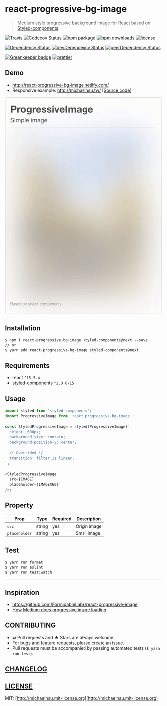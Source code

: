 # react-progressive-bg-image

> Medium style progressive background image for React based on [Styled-components](https://github.com/styled-components/styled-components).

[![Travis][build-badge]][build] [![Codecov Status][codecov-badge]][codecov] [![npm package][npm-badge]][npm] [![npm downloads][npm-downloads]][npm] [![license][license-badge]][license]

[![Dependency Status][dependency-badge]][dependency] [![devDependency Status][devDependency-badge]][devDependency] [![peerDependency Status][peerDependency-badge]][peerDependency]

[![Greenkeeper badge](https://badges.greenkeeper.io/evenchange4/react-progressive-bg-image.svg)](https://greenkeeper.io/)
[![prettier](https://img.shields.io/badge/styled_with-prettier-ff69b4.svg)](https://github.com/prettier/prettier)

## Demo

-   http://react-progressive-bg-image.netlify.com/
-   Responsive example: http://michaelhsu.tw/ [[Source code]](https://github.com/evenchange4/michaelhsu.tw/blob/master/src/components/CoverImage.js#L37-L44)

![DEMO](./docs/demo.gif)

## Installation

```console
$ npm i react-progressive-bg-image styled-components@next --save
// or
$ yarn add react-progressive-bg-image styled-components@next
```

## Requirements

-   react `^15.5.4`
-   styled-components `^2.0.0-15`

## Usage

```js
import styled from 'styled-components';
import ProgressiveImage from 'react-progressive-bg-image';

const StyledProgressiveImage = styled(ProgressiveImage)`
  height: 600px;
  background-size: contain;
  background-position-y: center;

  /* Overrided */
  transition: filter 1s linear;
`;

<StyledProgressiveImage
  src={IMAGE}
  placeholder={IMAGEX60}
/>;
```

## Property

| **Prop**      |  **Type** |  **Required**  |  **Description** |
| ------------- | --------- | -------------- | ---------------- |
| `src`         | string    | yes            | Origin image     |
| `placeholder` | string    | yes            | Small image      |

## Test

```
$ yarn run format
$ yarn run eslint
$ yarn run test:watch
```

---

## Inspiration

- https://github.com/FormidableLabs/react-progressive-image
- [How Medium does progressive image loading](https://jmperezperez.com/medium-image-progressive-loading-placeholder/)

## CONTRIBUTING

*   ⇄ Pull requests and ★ Stars are always welcome.
*   For bugs and feature requests, please create an issue.
*   Pull requests must be accompanied by passing automated tests (`$ yarn run test`).

## [CHANGELOG](CHANGELOG.md)

## [LICENSE](LICENSE)

MIT: [http://michaelhsu.mit-license.org](http://michaelhsu.mit-license.org)

[build-badge]: https://img.shields.io/travis/evenchange4/react-progressive-bg-image/master.svg?style=flat-square
[build]: https://travis-ci.org/evenchange4/react-progressive-bg-image
[npm-badge]: https://img.shields.io/npm/v/react-progressive-bg-image.svg?style=flat-square
[npm]: https://www.npmjs.org/package/react-progressive-bg-image
[codecov-badge]: https://img.shields.io/codecov/c/github/evenchange4/react-progressive-bg-image.svg?style=flat-square
[codecov]: https://codecov.io/github/evenchange4/react-progressive-bg-image?branch=master
[npm-downloads]: https://img.shields.io/npm/dt/react-progressive-bg-image.svg?style=flat-square
[license-badge]: https://img.shields.io/npm/l/react-progressive-bg-image.svg?style=flat-square
[license]: http://michaelhsu.mit-license.org/
[dependency-badge]: https://david-dm.org/evenchange4/react-progressive-bg-image.svg?style=flat-square
[dependency]: https://david-dm.org/evenchange4/react-progressive-bg-image
[devDependency-badge]: https://david-dm.org/evenchange4/react-progressive-bg-image/dev-status.svg?style=flat-square
[devDependency]: https://david-dm.org/evenchange4/react-progressive-bg-image#info=devDependencies
[peerDependency-badge]: https://david-dm.org/evenchange4/react-progressive-bg-image/peer-status.svg?style=flat-square
[peerDependency]: https://david-dm.org/evenchange4/react-progressive-bg-image#info=peerDependencies
